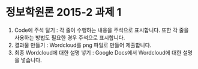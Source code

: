 # 정보학원론 2015-2 과제 1
1. Code에 주석 달기 : 각 줄이 수행하는 내용을 주석으로 표시합니다. 또한 각 줄을 사용하는 방법도 필요한 경우 주석으로 표시합니다.
2. 결과물 만들기 : Wordcloud를 png 파일로 만들어 제출합니다.
3. 최종 Wordcloud에 대한 설명 넣기 : Google Docs에서 Wordcloud에 대한 설명을 넣습니다.
